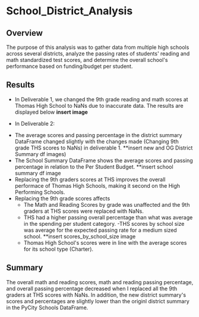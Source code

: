 # School_District_Analysis

## Overview
The purpose of this analysis was to gather data from multiple high
schools across several districts, analyze the passing rates of students' 
reading and math standardized test scores, and determine the overall
school's performance based on funding/budget per student.  


## Results

- In Deliverable 1, we changed the 9th grade reading and math scores
at Thomas High School to NaNs due to inaccurate data. The results are
displayed below
	**insert image**

- In Deliverable 2:
* The average scores and passing percentage in the district summary 
DataFrame changed slightly with the changes made (Changing 9th grade 
THS scores to NaNs) in deliverable 1.
	**insert new and OG District Summary df images)
* The School Summary DataFrame shows the average scores and passing
percentage in relation to the Per Student Budget.
	**insert school summary df image
* Replacing the 9th graders scores at THS improves the overall performace
of Thomas High Schools, making it second on the High Performing Schools.
* Replacing the 9th grade scores affects
	- The Math and Reading Scores by grade was unaffected and the 
	9th graders at THS scores were replaced with NaNs.
	- THS had a higher passing overall percentage than what was average
	in the spending per student category. 
	-THS scores by school size was average for the expected passing rate 
	for a medium sized school. 
		**insert scores_by_school_size image
	- Thomas High School's scores were in line with the average scores
	for its school type (Charter).



## Summary
The overall math and reading scores, math and reading passing percentage, 
and overall passing percentage decreased when I replaced all the 9th graders
at THS scores with NaNs. In addition, the new district summary's scores and
percentages are slightly lower than the originl district summary in the 
PyCity Schools DataFrame. 